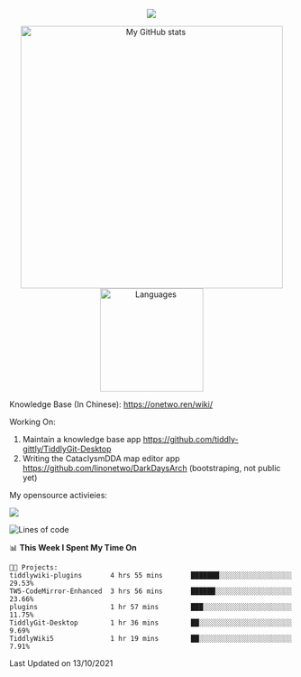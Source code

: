 <a href="https://github.com/linonetwo">
    <p align="center">
        <img src="https://github-profile-trophy.vercel.app/?username=linonetwo&column=7&theme=onedark"/>
    </p>
</a>
<a align="center" href="https://github.com/linonetwo">
  <p align="center">
    <img src="https://github-readme-stats.vercel.app/api?username=linonetwo&show_icons=true&count_private=true" alt="My GitHub stats" width="465"/>
    <img src="https://github-readme-stats.vercel.app/api/top-langs/?username=linonetwo&layout=compact&langs_count=10" alt="Languages" height="183">
  </p>
</a>

Knowledge Base (In Chinese): https://onetwo.ren/wiki/

Working On: 

1. Maintain a knowledge base app https://github.com/tiddly-gittly/TiddlyGit-Desktop
1. Writing the CataclysmDDA map editor app https://github.com/linonetwo/DarkDaysArch (bootstraping, not public yet)

My opensource activieies:

![](https://visitor-badge.glitch.me/badge?page_id=linonetwo.linonetwo)

<!--START_SECTION:waka-->
![Lines of code](https://img.shields.io/badge/From%20Hello%20World%20I%27ve%20Written-2.5%20million%20lines%20of%20code-blue)

📊 **This Week I Spent My Time On** 

```text
🐱‍💻 Projects: 
tiddlywiki-plugins       4 hrs 55 mins       ███████░░░░░░░░░░░░░░░░░░   29.53% 
TW5-CodeMirror-Enhanced  3 hrs 56 mins       ██████░░░░░░░░░░░░░░░░░░░   23.66% 
plugins                  1 hr 57 mins        ███░░░░░░░░░░░░░░░░░░░░░░   11.75% 
TiddlyGit-Desktop        1 hr 36 mins        ██░░░░░░░░░░░░░░░░░░░░░░░   9.69% 
TiddlyWiki5              1 hr 19 mins        ██░░░░░░░░░░░░░░░░░░░░░░░   7.91%

```


 Last Updated on 13/10/2021
<!--END_SECTION:waka-->
